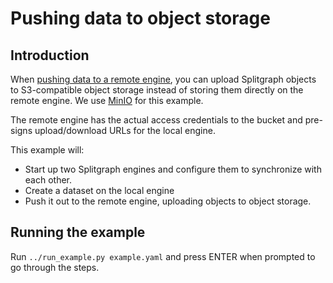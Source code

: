 # Pushing data to object storage

## Introduction

When [pushing data to a remote engine](../push-to-other-engine), you can upload Splitgraph objects
to S3-compatible object storage instead of storing them directly on the remote engine. We use
[MinIO](https://min.io/) for this example.

The remote engine has the actual access credentials to the bucket and pre-signs upload/download
URLs for the local engine.

This example will:

  * Start up two Splitgraph engines and configure them to synchronize with each other.
  * Create a dataset on the local engine
  * Push it out to the remote engine, uploading objects to object storage.

## Running the example

Run `../run_example.py example.yaml` and press ENTER when prompted to go through the steps.